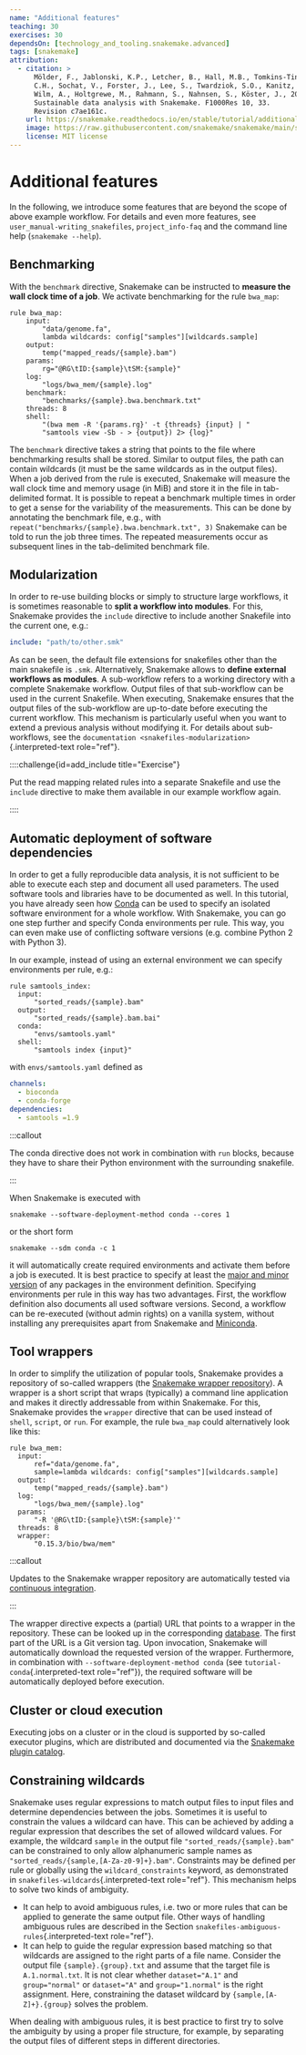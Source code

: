 ```yaml
---
name: "Additional features"
teaching: 30
exercises: 30
dependsOn: [technology_and_tooling.snakemake.advanced]
tags: [snakemake]
attribution:
  - citation: >
      Mölder, F., Jablonski, K.P., Letcher, B., Hall, M.B., Tomkins-Tinch,
      C.H., Sochat, V., Forster, J., Lee, S., Twardziok, S.O., Kanitz, A.,
      Wilm, A., Holtgrewe, M., Rahmann, S., Nahnsen, S., Köster, J., 2021.
      Sustainable data analysis with Snakemake. F1000Res 10, 33.
      Revision c7ae161c.
    url: https://snakemake.readthedocs.io/en/stable/tutorial/additional_features.html
    image: https://raw.githubusercontent.com/snakemake/snakemake/main/snakemake/report/template/logo.svg
    license: MIT license
---
```


# Additional features

In the following, we introduce some features that are beyond the scope
of above example workflow. For details and even more features, see
`user_manual-writing_snakefiles`, `project_info-faq` and the command line
help (`snakemake --help`).

## Benchmarking

With the `benchmark` directive, Snakemake can be instructed to **measure
the wall clock time of a job**. We activate benchmarking for the rule
`bwa_map`:

```snakemake
rule bwa_map:
    input:
        "data/genome.fa",
        lambda wildcards: config["samples"][wildcards.sample]
    output:
        temp("mapped_reads/{sample}.bam")
    params:
        rg="@RG\tID:{sample}\tSM:{sample}"
    log:
        "logs/bwa_mem/{sample}.log"
    benchmark:
        "benchmarks/{sample}.bwa.benchmark.txt"
    threads: 8
    shell:
        "(bwa mem -R '{params.rg}' -t {threads} {input} | "
        "samtools view -Sb - > {output}) 2> {log}"
```

The `benchmark` directive takes a string that points to the file where
benchmarking results shall be stored. Similar to output files, the path
can contain wildcards (it must be the same wildcards as in the output
files). When a job derived from the rule is executed, Snakemake will
measure the wall clock time and memory usage (in MiB) and store it in
the file in tab-delimited format. It is possible to repeat a benchmark
multiple times in order to get a sense for the variability of the
measurements. This can be done by annotating the benchmark file, e.g.,
with `repeat("benchmarks/{sample}.bwa.benchmark.txt", 3)` Snakemake can
be told to run the job three times. The repeated measurements occur as
subsequent lines in the tab-delimited benchmark file.

## Modularization

In order to re-use building blocks or simply to structure large
workflows, it is sometimes reasonable to **split a workflow into
modules**. For this, Snakemake provides the `include` directive to
include another Snakefile into the current one, e.g.:

```yaml
include: "path/to/other.smk"
```

As can be seen, the default file extensions for snakefiles other than the main snakefile is `.smk`.
Alternatively, Snakemake allows to **define external workflows as modules**. A
sub-workflow refers to a working directory with a complete Snakemake
workflow. Output files of that sub-workflow can be used in the current
Snakefile. When executing, Snakemake ensures that the output files of
the sub-workflow are up-to-date before executing the current workflow.
This mechanism is particularly useful when you want to extend a previous
analysis without modifying it. For details about sub-workflows, see the
`documentation <snakefiles-modularization>`{.interpreted-text
role="ref"}.

::::challenge{id=add_include title="Exercise"}

Put the read mapping related rules into a separate Snakefile and use
the `include` directive to make them available in our example
workflow again.

::::

## Automatic deployment of software dependencies

In order to get a fully reproducible data analysis, it is not sufficient
to be able to execute each step and document all used parameters. The
used software tools and libraries have to be documented as well. In this
tutorial, you have already seen how [Conda](https://conda.pydata.org)
can be used to specify an isolated software environment for a whole
workflow. With Snakemake, you can go one step further and specify Conda
environments per rule. This way, you can even make use of conflicting
software versions (e.g. combine Python 2 with Python 3).

In our example, instead of using an external environment we can specify
environments per rule, e.g.:

```snakemake
rule samtools_index:
  input:
      "sorted_reads/{sample}.bam"
  output:
      "sorted_reads/{sample}.bam.bai"
  conda:
      "envs/samtools.yaml"
  shell:
      "samtools index {input}"
```

with `envs/samtools.yaml` defined as

```yaml
channels:
  - bioconda
  - conda-forge
dependencies:
  - samtools =1.9
```

:::callout

The conda directive does not work in combination with `run` blocks,
because they have to share their Python environment with the surrounding
snakefile.

:::

When Snakemake is executed with

```console
snakemake --software-deployment-method conda --cores 1
```

or the short form

```console
snakemake --sdm conda -c 1
```

it will automatically create required environments and activate them
before a job is executed. It is best practice to specify at least the
[major and minor version](https://semver.org/) of any packages in the
environment definition. Specifying environments per rule in this way has
two advantages. First, the workflow definition also documents all used
software versions. Second, a workflow can be re-executed (without admin
rights) on a vanilla system, without installing any prerequisites apart
from Snakemake and [Miniconda](https://conda.pydata.org/miniconda.html).

## Tool wrappers

In order to simplify the utilization of popular tools, Snakemake
provides a repository of so-called wrappers (the [Snakemake wrapper
repository](https://snakemake-wrappers.readthedocs.io)). A wrapper is a
short script that wraps (typically) a command line application and makes
it directly addressable from within Snakemake. For this, Snakemake
provides the `wrapper` directive that can be used instead of `shell`,
`script`, or `run`. For example, the rule `bwa_map` could alternatively
look like this:

```snakemake
rule bwa_mem:
  input:
      ref="data/genome.fa",
      sample=lambda wildcards: config["samples"][wildcards.sample]
  output:
      temp("mapped_reads/{sample}.bam")
  log:
      "logs/bwa_mem/{sample}.log"
  params:
      "-R '@RG\tID:{sample}\tSM:{sample}'"
  threads: 8
  wrapper:
      "0.15.3/bio/bwa/mem"
```

:::callout

Updates to the Snakemake wrapper repository are automatically tested via
[continuous
integration](https://en.wikipedia.org/wiki/Continuous_integration).

:::

The wrapper directive expects a (partial) URL that points to a wrapper
in the repository. These can be looked up in the corresponding
[database](https://snakemake-wrappers.readthedocs.io). The first part of
the URL is a Git version tag. Upon invocation, Snakemake will
automatically download the requested version of the wrapper.
Furthermore, in combination with `--software-deployment-method conda` (see
`tutorial-conda`{.interpreted-text role="ref"}), the required software
will be automatically deployed before execution.

## Cluster or cloud execution

Executing jobs on a cluster or in the cloud is supported by so-called executor plugins, which are distributed and documented via the [Snakemake plugin catalog](https://snakemake.github.io/snakemake-plugin-catalog).

## Constraining wildcards

Snakemake uses regular expressions to match output files to input files
and determine dependencies between the jobs. Sometimes it is useful to
constrain the values a wildcard can have. This can be achieved by adding
a regular expression that describes the set of allowed wildcard values.
For example, the wildcard `sample` in the output file
`"sorted_reads/{sample}.bam"` can be constrained to only allow
alphanumeric sample names as `"sorted_reads/{sample,[A-Za-z0-9]+}.bam"`.
Constraints may be defined per rule or globally using the
`wildcard_constraints` keyword, as demonstrated in
`snakefiles-wildcards`{.interpreted-text role="ref"}. This mechanism
helps to solve two kinds of ambiguity.

- It can help to avoid ambiguous rules, i.e. two or more rules that
  can be applied to generate the same output file. Other ways of
  handling ambiguous rules are described in the Section
  `snakefiles-ambiguous-rules`{.interpreted-text role="ref"}.
- It can help to guide the regular expression based matching so that
  wildcards are assigned to the right parts of a file name. Consider
  the output file `{sample}.{group}.txt` and assume that the target
  file is `A.1.normal.txt`. It is not clear whether `dataset="A.1"`
  and `group="normal"` or `dataset="A"` and `group="1.normal"` is the
  right assignment. Here, constraining the dataset wildcard by
  `{sample,[A-Z]+}.{group}` solves the problem.

When dealing with ambiguous rules, it is best practice to first try to
solve the ambiguity by using a proper file structure, for example, by
separating the output files of different steps in different directories.
